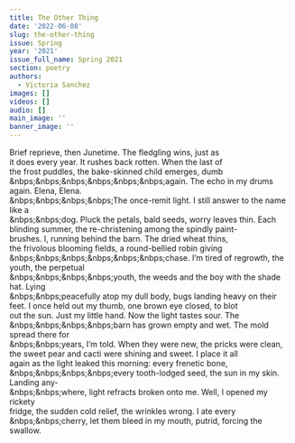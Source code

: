 ```yaml
---
title: The Other Thing
date: '2022-06-08'
slug: the-other-thing
issue: Spring
year: '2021'
issue_full_name: Spring 2021
section: poetry
authors:
  - Victoria Sanchez
images: []
videos: []
audio: []
main_image: ''
banner_image: ''
---
```

Brief reprieve, then Junetime. The fledgling wins, just as\
it does every year. It rushes back rotten. When the last of\
the frost puddles, the bake-skinned child emerges, dumb\
&nbps;&nbps;&nbps;&nbps;&nbps;&nbps;again. The echo in my drums again. Elena, Elena.\
&nbps;&nbps;&nbps;&nbps;The once-remit light. I still answer to the name like a\
&nbps;&nbps;dog. Pluck the petals, bald seeds, worry leaves thin. Each\
blinding summer, the re-christening among the spindly paint-\
brushes. I, running behind the barn. The dried wheat thins,\
the frivolous blooming fields, a round-bellied robin giving\
&nbps;&nbps;&nbps;&nbps;&nbps;&nbps;chase. I’m tired of regrowth, the youth, the perpetual\
&nbps;&nbps;&nbps;&nbps;youth, the weeds and the boy with the shade hat. Lying\
&nbps;&nbps;peacefully atop my dull body, bugs landing heavy on their\
feet. I once held out my thumb, one brown eye closed, to blot\
out the sun. Just my little hand. Now the light tastes sour. The\
&nbps;&nbps;&nbps;&nbps;barn has grown empty and wet. The mold spread there for\
&nbps;&nbps;years, I’m told. When they were new, the pricks were clean,\
the sweet pear and cacti were shining and sweet. I place it all\
again as the light leaked this morning: every frenetic bone,\
&nbps;&nbps;&nbps;&nbps;every tooth-lodged seed, the sun in my skin. Landing any-\
&nbps;&nbps;where, light refracts broken onto me. Well, I opened my rickety\
fridge, the sudden cold relief, the wrinkles wrong. I ate every\
&nbps;&nbps;cherry, let them bleed in my mouth, putrid, forcing the swallow.
